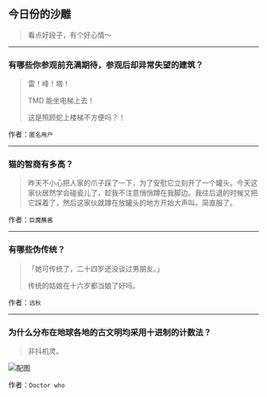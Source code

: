 ## 今日份的沙雕

> 看点好段子，有个好心情～


 
---

### 有哪些你参观前充满期待，参观后却异常失望的建筑？

> 雷！峰！塔！
> 
> TMD 能坐电梯上去！
> 
> 这是照顾蛇上楼梯不方便吗？！


作者：`匿名用户`

---

### 猫的智商有多高？

> 昨天不小心把人家的爪子踩了一下，为了安慰它立刻开了一个罐头。今天这家伙居然学会碰瓷儿了，趁我不注意悄悄蹲在我脚边。我往后退的时候又把它踩着了，然后这家伙就蹲在放罐头的地方开始大声叫。简直服了。


作者：`巨魔蘸酱`

---

### 有哪些伪传统？

> 「她可传统了，二十四岁还没谈过男朋友。」
> 
> 传统的姑娘在十六岁都当娘了好吗。


作者：`远秋`

---

### 为什么分布在地球各地的古文明均采用十进制的计数法？

> 非抖机灵。



![配图](http://pic4.zhimg.com/70/d96ddc63922ad03f54af61ae74ab9d53_b.jpg)


作者：`Doctor who`